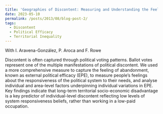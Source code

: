 ```yaml
---
title: 'Geographies of Discontent: Measuring and Understanding the Feeling of Abandonment'
date: 2023-05-10
permalink: /posts/2013/08/blog-post-2/
tags:
  - Discontent
  - Political Efficacy
  - Territorial Inequality
---
```

With I. Aravena-González, P. Aroca and F. Rowe

Discontent is often captured through political voting patterns. Ballot votes represent one of the multiple manifestations of political discontent. We used a more comprehensive measure to capture the feeling of abandonment, known as external political efficacy (EPE), to measure people’s feelings about the responsiveness of the political system to their needs, and analyse individual and area-level factors underpinning individual variations in EPE. Key findings indicate that long-term territorial socio-economic disadvantage is a key predictor of individual-level discontent reflecting low levels of system responsiveness beliefs, rather than working in a low-paid occupation.




